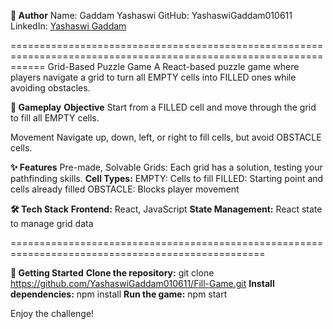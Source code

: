 **👤 Author**
Name: Gaddam Yashaswi
GitHub: YashaswiGaddam010611
LinkedIn: [Yashaswi Gaddam](https://www.linkedin.com/in/yashaswi-gaddam-576413267/overlay/about-this-profile/?lipi=urn%3Ali%3Apage%3Ad_flagship3_profile_view_base%3BUvFE%2BSuFQOa3K2ZpEnlcJg%3D%3D)

==================================================================================================================
Grid-Based Puzzle Game
A React-based puzzle game where players navigate a grid to turn all EMPTY cells into FILLED ones while avoiding obstacles.

**📜 Gameplay**
**Objective**
Start from a FILLED cell and move through the grid to fill all EMPTY cells.

Movement
Navigate up, down, left, or right to fill cells, but avoid OBSTACLE cells.

**✨ Features**
Pre-made, Solvable Grids: Each grid has a solution, testing your pathfinding skills.
**Cell Types:**
    EMPTY: Cells to fill
    FILLED: Starting point and cells already filled
    OBSTACLE: Blocks player movement

**🛠 Tech Stack**
**Frontend:** React, JavaScript
**State Management:** React state to manage grid data

==================================================================================================

**🚀 Getting Started**
**Clone the repository:**
    git clone https://github.com/YashaswiGaddam010611/Fill-Game.git
**Install dependencies:**
    npm install
**Run the game:**
    npm start

Enjoy the challenge!